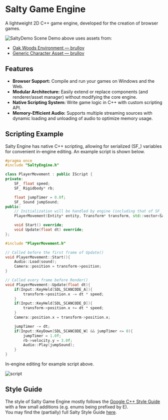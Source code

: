 # Salty Game Engine

A lightweight 2D C++ game engine, developed for the creation of browser games. 

![SaltyDemo](https://github.com/user-attachments/assets/7f4ab5ce-6c41-4686-9f6c-7091fae3f139)
Scene Demo above uses assets from:
- [Oak Woods Environment — brullov](https://brullov.itch.io/oak-woods)
- [Generic Character Asset — brullov](https://brullov.itch.io/generic-char-asset)

## Features
- **Browser Support:** Compile and run your games on Windows and the Web.
- **Modular Architecture:** Easily extend or replace components (and renderer/asset manager) without modifying the core engine. 
- **Native Scripting System:** Write game logic in C++ with custom scripting API.
- **Memory-Efficient Audio:** Supports multiple streaming sources with dynamic loading and unloading of audio to optimize memory usage.

## Scripting Example
Salty Engine has native C++ scripting, allowing for serialized (SF_) variables for convenient in-engine editing. An example script is shown below.
```cpp
#pragma once
#include "SaltyEngine.h"

class PlayerMovement : public IScript {
private: 
    SF_ float speed;
    SF_ Rigidbody* rb;

    float jumpTimer = 0.0f; 
    SF_ Sound jumpSound;
public:
    // Initialization will be handled by engine (including that of SF_ variables)
    PlayerMovement(Entity* entity, Transform* transform, std::vector<SaltyType>& serializedVars);

    void Start() override;
    void Update(float dt) override;
};
```
```cpp
#include "PlayerMovement.h"

// Called before the first frame of Update()
void PlayerMovement::Start(){
    Audio::Load(sound);
    Camera::position = transform->position;
}

// Called every frame before Render() 
void PlayerMovement::Update(float dt){
    if(Input::KeyHeld[SDL_SCANCODE_A]){
        transform->position.x -= dt * speed;
    }
    if(Input::KeyHeld[SDL_SCANCODE_D]){
        transform->position.x += dt * speed;
    }
    Camera::position.x = transform->position.x;

    jumpTimer -= dt;
    if(Input::KeyDown[SDL_SCANCODE_W] && jumpTimer <= 0){
        jumpTimer = 1.0f;
        rb->velocity.y = 3.0f;
        Audio::Play(jumpSound);
    }
}
```
In-engine editing for example script above.

![script](https://github.com/user-attachments/assets/18ab0ec8-afa2-4ec6-b83a-809ec215beb1)

## Style Guide
The style of Salty Game Engine mostly follows the [Google C++ Style Guide](https://google.github.io/styleguide/cppguide.html) with a few small additions (e.g. enums being prefixed by E). \
You may find the (partially) full Salty Style Guide [here](STYLE.md).
